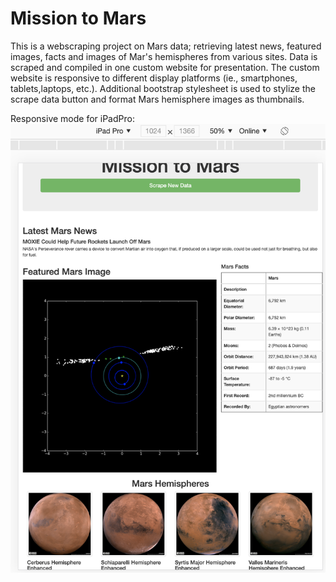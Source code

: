 # Mission to Mars
This is a webscraping project on Mars data; retrieving latest news, featured images, facts and images of Mar's hemispheres from various sites.  Data is scraped and compiled in one custom website for presentation.  The custom website is responsive to different display platforms (ie., smartphones, tablets,laptops, etc.).  Additional bootstrap stylesheet is used to stylize the scrape data button and format Mars hemisphere images as thumbnails.

Responsive mode for iPadPro:
![Mission_to_Mars.png](Mission_to_Mars.png)